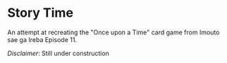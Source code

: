 # Story Time

An attempt at recreating the "Once upon a Time" card game from Imouto sae ga Ireba Episode 11.

*Disclaimer*: Still under construction